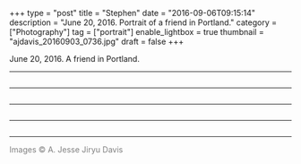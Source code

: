 +++
type = "post"
title = "Stephen"
date = "2016-09-06T09:15:14"
description = "June 20, 2016. Portrait of a friend in Portland."
category = ["Photography"]
tag = ["portrait"]
enable_lightbox = true
thumbnail = "ajdavis_20160903_0736.jpg"
draft = false
+++

<p>June 20, 2016. A friend in Portland.</p>
<hr />
<p><img alt="" src="ajdavis_20160903_0736.jpg" /></p>
<hr />
<p><img alt="" src="ajdavis_20160903_0733.jpg" /></p>
<hr />
<p><img alt="" src="ajdavis_20160903_0738.jpg" /></p>
<hr />
<p><img alt="" src="ajdavis_20160903_0741.jpg" /></p>
<hr />
<p><span style="color: gray">Images &copy; A. Jesse Jiryu Davis</span></p>
